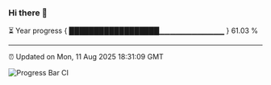 ### Hi there 👋

⏳ Year progress { ██████████████████▁▁▁▁▁▁▁▁▁▁▁▁ } 61.03 %

---

⏰ Updated on Mon, 11 Aug 2025 18:31:09 GMT

![Progress Bar CI](https://github.com/liununu/liununu/workflows/Progress%20Bar%20CI/badge.svg)
